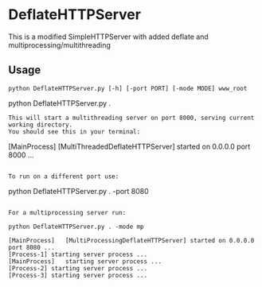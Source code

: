DeflateHTTPServer
====================

This is a modified SimpleHTTPServer with added deflate and multiprocessing/multithreading 

## Usage

````
python DeflateHTTPServer.py [-h] [-port PORT] [-mode MODE] www_root
````
python DeflateHTTPServer.py .
```
This will start a multithreading server on port 8000, serving current working directory.
You should see this in your terminal:

````
[MainProcess]	[MultiThreadedDeflateHTTPServer] started on 0.0.0.0 port 8000 ...
````

To run on a different port use:
````
python DeflateHTTPServer.py . -port 8080
````

For a multiprocessing server run:

python DeflateHTTPServer.py . -mode mp

[MainProcess]	[MultiProcessingDeflateHTTPServer] started on 0.0.0.0 port 8080 ...
[Process-1]	starting server process ...
[MainProcess]	starting server process ...
[Process-2]	starting server process ...
[Process-3]	starting server process ...
